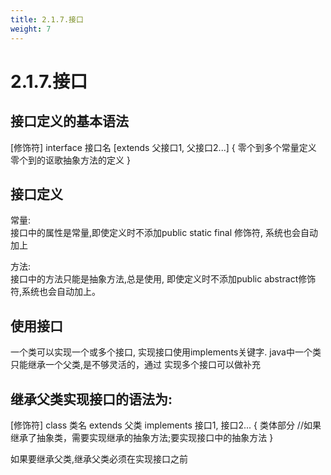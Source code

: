 ```yaml
---
title: 2.1.7.接口
weight: 7
---
```

# 2.1.7.接口
## 接口定义的基本语法
[修饰符] interface 接口名 [extends 父接口1, 父接口2...] 
{
    零个到多个常量定义
    零个到的讴歌抽象方法的定义
}

## 接口定义
常量:   
接口中的属性是常量,即使定义时不添加public static final 修饰符, 系统也会自动加上

方法:  
接口中的方法只能是抽象方法,总是使用, 即使定义时不添加public abstract修饰符,系统也会自动加上。

## 使用接口
一个类可以实现一个或多个接口, 实现接口使用implements关键字. java中一个类只能继承一个父类,是不够灵活的，通过
实现多个接口可以做补充

## 继承父类实现接口的语法为:
[修饰符] class 类名 extends 父类  implements 接口1, 接口2...
{
     类体部分 //如果继承了抽象类，需要实现继承的抽象方法;要实现接口中的抽象方法
}

如果要继承父类,继承父类必须在实现接口之前

